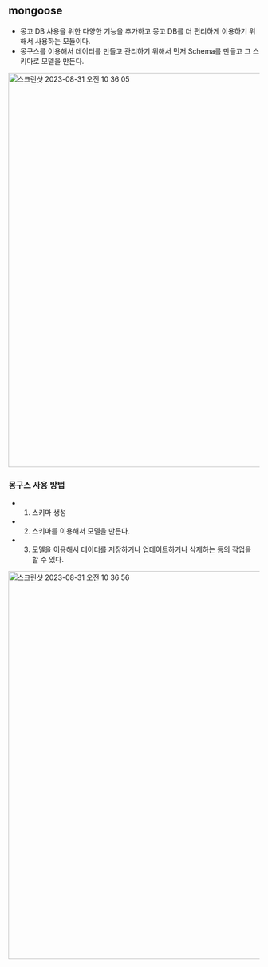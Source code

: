 ## mongoose

- 몽고 DB 사용을 위한 다양한 기능을 추가하고 몽고 DB를 더 편리하게 이용하기 위해서 사용하는 모듈이다.
- 몽구스를 이용해서 데이터를 만들고 관리하기 위해서 먼저 Schema를 만들고 그 스키마로 모델을 만든다.

<img width="789" alt="스크린샷 2023-08-31 오전 10 36 05" src="https://github.com/ehdgusdl9177/NodeJs/assets/75515697/56adc150-fdd4-4cf1-be8f-0a8fe2d90eb3">

### 몽구스 사용 방법

- 1. 스키마 생성
- 2. 스키마를 이용해서 모델을 만든다.
- 3. 모델을 이용해서 데이터를 저장하거나 업데이트하거나 삭제하는 등의 작업을 할 수 있다.

<img width="776" alt="스크린샷 2023-08-31 오전 10 36 56" src="https://github.com/ehdgusdl9177/NodeJs/assets/75515697/b35b2bc9-493e-4a3f-a069-d8b8fa7d36da">
